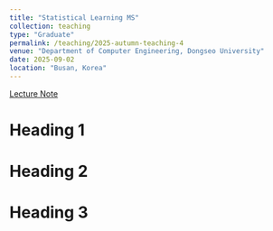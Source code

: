 ```yaml
---
title: "Statistical Learning MS"
collection: teaching
type: "Graduate"
permalink: /teaching/2025-autumn-teaching-4
venue: "Department of Computer Engineering, Dongseo University"
date: 2025-09-02
location: "Busan, Korea"
---
```


[Lecture Note](https://docs.google.com/document/d/1-Mk8ICZ-cTzDBHtl2xLuo3tRAFYpiFSyscE4lYNY0f8/edit?tab=t.0)

Heading 1
======

Heading 2
======

Heading 3
======

